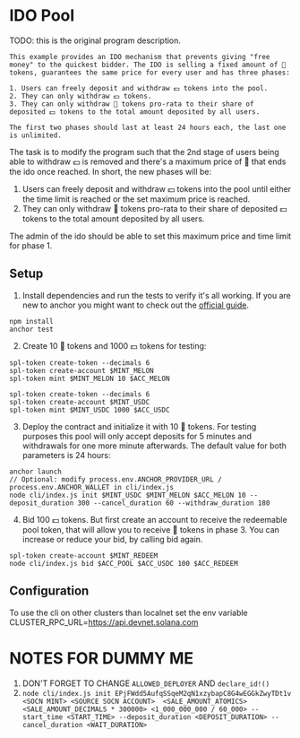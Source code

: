# IDO Pool

TODO: this is the original program description.

```
This example provides an IDO mechanism that prevents giving "free money" to the quickest bidder. The IDO is selling a fixed amount of 🍉 tokens, guarantees the same price for every user and has three phases:

1. Users can freely deposit and withdraw 💵 tokens into the pool.
2. They can only withdraw 💵 tokens.
3. They can only withdraw 🍉 tokens pro-rata to their share of deposited 💵 tokens to the total amount deposited by all users.

The first two phases should last at least 24 hours each, the last one is unlimited.
```

The task is to modify the program such that the 2nd stage of users being able to withdraw 💵 is removed and there's a maximum price of 🍉 that ends the ido once reached. In short, the new phases will be:

1. Users can freely deposit and withdraw 💵 tokens into the pool until either the time limit is reached or the set maximum price is reached.
2. They can only withdraw 🍉 tokens pro-rata to their share of deposited 💵 tokens to the total amount deposited by all users.

The admin of the ido should be able to set this maximum price and time limit for phase 1.

## Setup

1. Install dependencies and run the tests to verify it's all working. If
   you are new to anchor you might want to check out the [official guide](https://project-serum.github.io/anchor/getting-started/installation.html).

```
npm install
anchor test
```

2. Create 10 🍉 tokens and 1000 💵 tokens for testing:

```
spl-token create-token --decimals 6
spl-token create-account $MINT_MELON
spl-token mint $MINT_MELON 10 $ACC_MELON

spl-token create-token --decimals 6
spl-token create-account $MINT_USDC
spl-token mint $MINT_USDC 1000 $ACC_USDC
```

3. Deploy the contract and initialize it with 10 🍉 tokens. For testing purposes this pool will only accept deposits for 5 minutes and withdrawals for one more minute afterwards. The default value for both parameters is 24 hours:

```
anchor launch
// Optional: modify process.env.ANCHOR_PROVIDER_URL / process.env.ANCHOR_WALLET in cli/index.js
node cli/index.js init $MINT_USDC $MINT_MELON $ACC_MELON 10 --deposit_duration 300 --cancel_duration 60 --withdraw_duration 180
```

4. Bid 100 💵 tokens. But first create an account to receive the redeemable pool token, that will allow you to receive 🍉 tokens in phase 3. You can increase or reduce your bid, by calling bid again.

```
spl-token create-account $MINT_REDEEM
node cli/index.js bid $ACC_POOL $ACC_USDC 100 $ACC_REDEEM
```

## Configuration

To use the cli on other clusters than localnet set the env variable CLUSTER_RPC_URL=https://api.devnet.solana.com


# NOTES FOR DUMMY ME

1. DON'T FORGET TO CHANGE `ALLOWED_DEPLOYER` AND `declare_id!()`
2. `node cli/index.js init EPjFWdd5AufqSSqeM2qN1xzybapC8G4wEGGkZwyTDt1v <SOCN MINT> <SOURCE SOCN ACCOUNT>  <SALE_AMOUNT_ATOMICS> <SALE_AMOUNT_DECIMALS * 300000> <1_000_000_000 / 60_000> --start_time <START_TIME> --deposit_duration <DEPOSIT_DURATION> --cancel_duration <WAIT_DURATION>`
